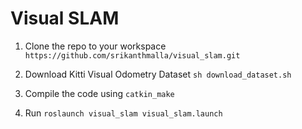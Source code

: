 # Visual SLAM

1. Clone the repo to your workspace `https://github.com/srikanthmalla/visual_slam.git`

2. Download Kitti Visual Odometry Dataset `sh download_dataset.sh` 

3. Compile the code using `catkin_make`

4. Run `roslaunch visual_slam visual_slam.launch`

